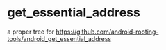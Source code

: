 # get_essential_address
a proper tree for https://github.com/android-rooting-tools/android_get_essential_address
